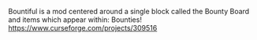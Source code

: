 Bountiful is a mod centered around a single block called the Bounty Board and items which appear within: Bounties!
https://www.curseforge.com/projects/309516